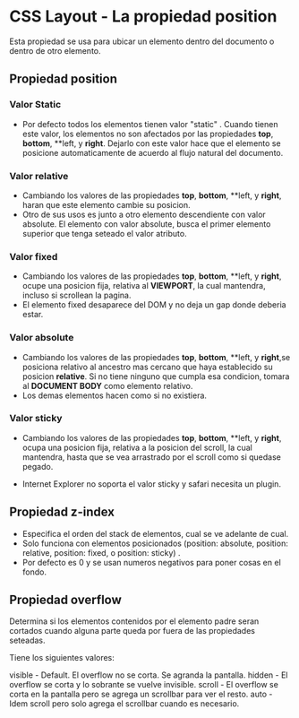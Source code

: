 # CSS Layout - La propiedad position

Esta propiedad se usa para ubicar un elemento dentro del documento o dentro de otro elemento.

## Propiedad position

### Valor Static

 * Por defecto todos los elementos tienen valor "static" . Cuando tienen este valor, los elementos no son afectados por las propiedades **top**, **bottom**, **left, y **right**.
Dejarlo con este valor hace que el elemento se posicione automaticamente de acuerdo al flujo natural del documento.

### Valor relative
 * Cambiando los valores de las propiedades **top**, **bottom**, **left, y **right**, haran que este elemento cambie su posicion.
 * Otro de sus usos es junto a otro elemento descendiente con valor absolute. El elemento con valor absolute, busca el primer elemento superior que tenga seteado el valor atributo.

### Valor fixed
 * Cambiando los valores de las propiedades **top**, **bottom**, **left, y **right**, ocupe una posicion fija, relativa al **VIEWPORT**, la cual mantendra, incluso si scrollean la pagina.
 * El elemento fixed desaparece del DOM y no deja un gap donde deberia estar.

### Valor absolute
 * Cambiando los valores de las propiedades **top**, **bottom**, **left, y **right**,se posiciona relativo al ancestro mas cercano que haya establecido su posicion **relative**. Si no tiene ninguno que cumpla esa condicion, tomara al **DOCUMENT BODY** como elemento relativo.
 * Los demas elementos hacen como si no existiera.

### Valor sticky
 * Cambiando los valores de las propiedades **top**, **bottom**, **left, y **right**, ocupa una posicion fija, relativa a la posicion del scroll, la cual mantendra, hasta que se vea arrastrado por el scroll como si quedase pegado.

 * Internet Explorer no soporta el valor sticky y safari necesita un plugin.

## Propiedad z-index

* Especifica el orden del stack de elementos, cual se ve adelante de cual.
* Solo funciona con elementos posicionados (position: absolute, position: relative, position: fixed, o position: sticky) .
* Por defecto es 0 y se usan numeros negativos para poner cosas en el fondo.

## Propiedad overflow
Determina si los elementos contenidos por el elemento padre seran cortados cuando alguna parte queda por fuera de las propiedades seteadas.

Tiene los siguientes valores:

visible - Default. El overflow no se corta. Se agranda la pantalla.
hidden -  El overflow se corta y lo sobrante se vuelve invisible.
scroll - El overflow se corta en la pantalla pero se agrega un scrollbar para ver el resto.
auto - Idem scroll pero solo agrega el scrollbar cuando es necesario.

